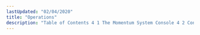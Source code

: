 ```yaml
---
lastUpdated: "02/04/2020"
title: "Operations"
description: "Table of Contents 4 1 The Momentum System Console 4 2 Console Commands 4 3 Postgre SQL 4 4 Riak 4 5 Logging 4 6 Multi VIP Interfaces..."
---
```


